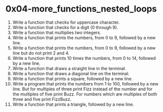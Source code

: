 # 0x04-more_functions_nested_loops

1. Write a function that checks for uppercase character.
2. Write a function that checks for a digit (0 through 9).
3. Write a function that multiplies two integers.
4. Write a function that prints the numbers, from 0 to 9, followed by a new line.
5. Write a function that prints the numbers, from 0 to 9, followed by a new line but do not print 2 and 4.
6. Write a function that prints 10 times the numbers, from 0 to 14, followed by a new line.
7. Write a function that draws a straight line in the terminal.
8. Write a function that draws a diagonal line on the terminal.
9. Write a function that prints a square, followed by a new line.
10. Write a program that prints the numbers from 1 to 100, followed by a new line. But for multiples of three print Fizz instead of the number and for the multiples of five print Buzz. For numbers which are multiples of both three and five print FizzBuzz.
11. Write a function that prints a triangle, followed by a new line.

